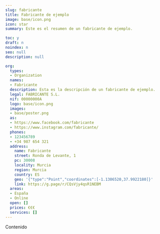 ```yaml
---
slug: fabricante
title: Fabricante de ejemplo
image: base/icon.png
icon: star
summary: Este es el resumen de un fabricante de ejemplo.

toc: y
draft: n
noindex: n
seo: null
description: null

org:
  types:
  - Organization
  names:
  - Fabricante
  description: Esta es la descripción de un fabricante de ejemplo.
  legal: FABRICANTE S.L.
  nif: 00000000A
  logo: base/icon.png
  images:
  - base/poster.png
  as:
  - https://www.facebook.com/fabricante
  - https://www.instagram.com/fabricante/
  phones:
  - 123456789
  - +34 987 654 321
  address:
    name: Fabricante
    street: Ronda de Levante, 1
    pc: 30008
    locality: Murcia
    region: Murcia
    country: ES
    geo: '{"type":"Point","coordinates":[-1.1306520,37.9922180]}'
    link: https://g.page/r/CQsVjy4qsR1NEBM
  areas:
  - España
  - Online
  open: []
  prices: €€€
  services: []
---
```

Contenido